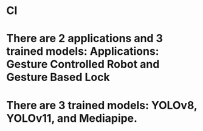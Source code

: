 # CI
# There are 2 applications and 3 trained models: Applications: Gesture Controlled Robot and Gesture Based Lock 
# There are 3 trained models: YOLOv8, YOLOv11, and Mediapipe. 

